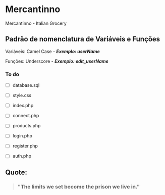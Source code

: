 # Mercantinno
Mercantinno - Italian Grocery

## Padrão de nomenclatura de Variáveis e Funções
Variáveis: Camel Case - __*Exemplo: userName*__

Funções: Underscore - __*Exemplo: edit_userName*__

### To do
- [ ] database.sql


- [ ] style.css


- [ ] index.php


- [ ] connect.php


- [ ] products.php


- [ ] login.php


- [ ] register.php


- [ ] auth.php


## Quote:
> ### __"The limits we set become the prison we live in."__
